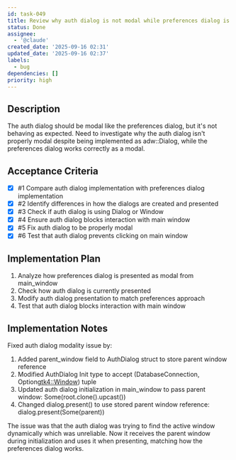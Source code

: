 ```yaml
---
id: task-049
title: Review why auth dialog is not modal while preferences dialog is
status: Done
assignee:
  - '@claude'
created_date: '2025-09-16 02:31'
updated_date: '2025-09-16 02:37'
labels:
  - bug
dependencies: []
priority: high
---
```


## Description

The auth dialog should be modal like the preferences dialog, but it's not behaving as expected. Need to investigate why the auth dialog isn't properly modal despite being implemented as adw::Dialog, while the preferences dialog works correctly as a modal.

## Acceptance Criteria
<!-- AC:BEGIN -->
- [x] #1 Compare auth dialog implementation with preferences dialog implementation
- [x] #2 Identify differences in how the dialogs are created and presented
- [x] #3 Check if auth dialog is using Dialog or Window
- [x] #4 Ensure auth dialog blocks interaction with main window
- [x] #5 Fix auth dialog to be properly modal
- [x] #6 Test that auth dialog prevents clicking on main window
<!-- AC:END -->


## Implementation Plan

1. Analyze how preferences dialog is presented as modal from main_window
2. Check how auth dialog is currently presented
3. Modify auth dialog presentation to match preferences approach
4. Test that auth dialog blocks interaction with main window


## Implementation Notes

Fixed auth dialog modality issue by:

1. Added parent_window field to AuthDialog struct to store parent window reference
2. Modified AuthDialog Init type to accept (DatabaseConnection, Option<gtk4::Window>) tuple
3. Updated auth dialog initialization in main_window to pass parent window: Some(root.clone().upcast())
4. Changed dialog.present() to use stored parent window reference: dialog.present(Some(parent))

The issue was that the auth dialog was trying to find the active window dynamically which was unreliable. Now it receives the parent window during initialization and uses it when presenting, matching how the preferences dialog works.
